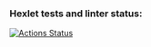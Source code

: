 ### Hexlet tests and linter status:
[![Actions Status](https://github.com/gpiento/docker-project-74/actions/workflows/hexlet-check.yml/badge.svg)](https://github.com/gpiento/docker-project-74/actions)